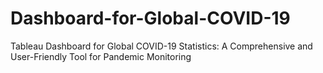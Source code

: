 # Dashboard-for-Global-COVID-19
Tableau Dashboard for Global COVID-19 Statistics: A Comprehensive and User-Friendly Tool for Pandemic Monitoring
